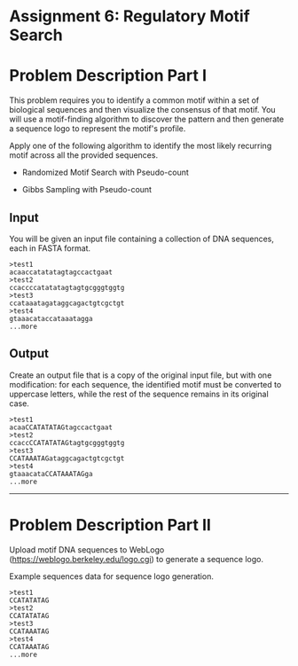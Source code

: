 # Assignment 6: Regulatory Motif Search

# Problem Description Part I

This problem requires you to identify a common motif within a set of biological
sequences and then visualize the consensus of that motif. You will use a
motif-finding algorithm to discover the pattern and then generate a sequence
logo to represent the motif's profile.

Apply one of the following algorithm to identify the most likely recurring motif
across all the provided sequences.

-   Randomized Motif Search with Pseudo-count

-   Gibbs Sampling with Pseudo-count

## Input

You will be given an input file containing a collection of DNA sequences, each
in FASTA format.

```
>test1
acaaccatatatagtagccactgaat
>test2
ccaccccatatatagtagtgcgggtggtg
>test3
ccataaatagataggcagactgtcgctgt
>test4
gtaaacataccataaatagga
...more
```

## Output

Create an output file that is a copy of the original input file, but with one
modification: for each sequence, the identified motif must be converted to
uppercase letters, while the rest of the sequence remains in its original case.

```
>test1
acaaCCATATATAGtagccactgaat
>test2
ccaccCCATATATAGtagtgcgggtggtg
>test3
CCATAAATAGataggcagactgtcgctgt
>test4
gtaaacataCCATAAATAGga
...more
```

---

# Problem Description Part II

Upload motif DNA sequences to WebLogo (https://weblogo.berkeley.edu/logo.cgi) to
generate a sequence logo.

Example sequences data for sequence logo generation.

```
>test1
CCATATATAG
>test2
CCATATATAG
>test3
CCATAAATAG
>test4
CCATAAATAG
...more
```

